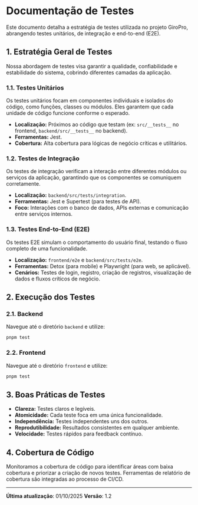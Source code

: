 # Documentação de Testes

Este documento detalha a estratégia de testes utilizada no projeto GiroPro, abrangendo testes unitários, de integração e end-to-end (E2E).

## 1. Estratégia Geral de Testes

Nossa abordagem de testes visa garantir a qualidade, confiabilidade e estabilidade do sistema, cobrindo diferentes camadas da aplicação.

### 1.1. Testes Unitários

Os testes unitários focam em componentes individuais e isolados do código, como funções, classes ou módulos. Eles garantem que cada unidade de código funcione conforme o esperado.

*   **Localização:** Próximos ao código que testam (ex: `src/__tests__` no frontend, `backend/src/__tests__` no backend).
*   **Ferramentas:** Jest.
*   **Cobertura:** Alta cobertura para lógicas de negócio críticas e utilitários.

### 1.2. Testes de Integração

Os testes de integração verificam a interação entre diferentes módulos ou serviços da aplicação, garantindo que os componentes se comuniquem corretamente.

*   **Localização:** `backend/src/tests/integration`.
*   **Ferramentas:** Jest e Supertest (para testes de API).
*   **Foco:** Interações com o banco de dados, APIs externas e comunicação entre serviços internos.

### 1.3. Testes End-to-End (E2E)

Os testes E2E simulam o comportamento do usuário final, testando o fluxo completo de uma funcionalidade.

*   **Localização:** `frontend/e2e` e `backend/src/tests/e2e`.
*   **Ferramentas:** Detox (para mobile) e Playwright (para web, se aplicável).
*   **Cenários:** Testes de login, registro, criação de registros, visualização de dados e fluxos críticos de negócio.

## 2. Execução dos Testes

### 2.1. Backend

Navegue até o diretório `backend` e utilize:

```bash
pnpm test
```

### 2.2. Frontend

Navegue até o diretório `frontend` e utilize:

```bash
pnpm test
```

## 3. Boas Práticas de Testes

*   **Clareza:** Testes claros e legíveis.
*   **Atomicidade:** Cada teste foca em uma única funcionalidade.
*   **Independência:** Testes independentes uns dos outros.
*   **Reprodutibilidade:** Resultados consistentes em qualquer ambiente.
*   **Velocidade:** Testes rápidos para feedback contínuo.

## 4. Cobertura de Código

Monitoramos a cobertura de código para identificar áreas com baixa cobertura e priorizar a criação de novos testes. Ferramentas de relatório de cobertura são integradas ao processo de CI/CD.

---

**Última atualização**: 01/10/2025
**Versão**: 1.2


